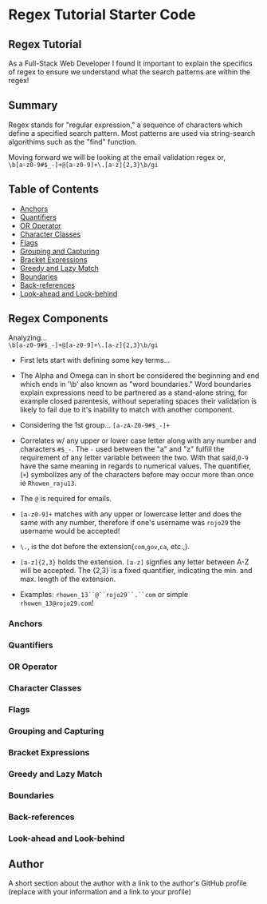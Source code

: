 # Regex Tutorial Starter Code

## Regex Tutorial

As a Full-Stack Web Developer I found it important to explain the specifics of regex to ensure we understand what the search patterns are within the regex!

## Summary

Regex stands for "regular expression," a sequence of characters which define a specified search pattern. Most patterns are used via string-search algorithims such as the "find" function.  

Moving forward we will be looking at the email validation regex or, </br> `\b[a-z0-9#$_-]+@[a-z0-9]+\.[a-z]{2,3}\b/gi`</br>

## Table of Contents

- [Anchors](#anchors)
- [Quantifiers](#quantifiers)
- [OR Operator](#or-operator)
- [Character Classes](#character-classes)
- [Flags](#flags)
- [Grouping and Capturing](#grouping-and-capturing)
- [Bracket Expressions](#bracket-expressions)
- [Greedy and Lazy Match](#greedy-and-lazy-match)
- [Boundaries](#boundaries)
- [Back-references](#back-references)
- [Look-ahead and Look-behind](#look-ahead-and-look-behind)

## Regex Components
Analyzing... </br> `\b[a-z0-9#$_-]+@[a-z0-9]+\.[a-z]{2,3}\b/gi`</br> 
- First lets start with defining some key terms... 
 - The Alpha and Omega can in short be considered the beginning and end which ends in '\b' also known as "word boundaries." Word boundaries explain expressions need to be partnered as a stand-alone string, for example closed parentesis, without seperating spaces their validation is likely to fail due to it's inability to match with another component.

- Considering the 1st group... `[a-zA-Z0-9#$_-]+` 
- Correlates w/ any upper or lower case letter along with any number and characters `#$_-`. The `-` used between the "a" and "z" fulfill the requirement of any letter variable between the two. With that said,`0-9` have the same meaning in regards to numerical values. The quantifier, (`+`) symbolizes any of the characters before may occur more than once ie `Rhowen_raju13`. 

- The `@` is required for emails.
- `[a-z0-9]+` matches with any upper or lowercase letter and does the same with any number, therefore if one's username was `rojo29` the username would be accepted!
-  `\.`, is the dot before the extension(`com`,`gov`,`ca`, etc.,).
- `[a-z]{2,3}` holds the extension. `[a-z]` signfies any letter between A-Z will be accepted. The {2,3}`is a fixed quantifier, indicating the min. and max. length of the extension. 
- Examples: `rhowen_13``@``rojo29``.``com` or simple `rhowen_13@rojo29.com`!

### Anchors

### Quantifiers

### OR Operator

### Character Classes

### Flags

### Grouping and Capturing

### Bracket Expressions

### Greedy and Lazy Match

### Boundaries

### Back-references

### Look-ahead and Look-behind

## Author

A short section about the author with a link to the author's GitHub profile (replace with your information and a link to your profile)
